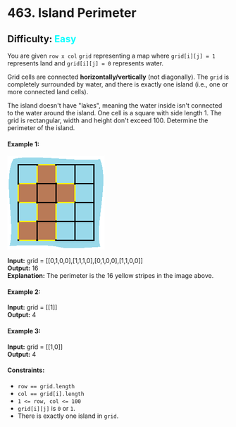 # 463. Island Perimeter

## Difficulty: <span style="color: cyan;" >Easy</span>

You are given `row x col` `grid` representing a map where `grid[i][j] = 1` represents land and `grid[i][j] = 0` represents water.

Grid cells are connected **horizontally/vertically** (not diagonally). The `grid` is completely surrounded by water, and there is exactly one island (i.e., one or more connected land cells).

The island doesn't have "lakes", meaning the water inside isn't connected to the water around the island. One cell is a square with side length 1. The grid is rectangular, width and height don't exceed 100. Determine the perimeter of the island.

#### **Example 1:**

![alt text](image.png)

**Input:** grid = [[0,1,0,0],[1,1,1,0],[0,1,0,0],[1,1,0,0]] \
**Output:** 16 \
**Explanation:** The perimeter is the 16 yellow stripes in the image above.

#### **Example 2:**

**Input:** grid = [[1]] \
**Output:** 4

#### **Example 3:**

**Input:** grid = [[1,0]] \
**Output:** 4

#### **Constraints:**

- `row == grid.length`
- `col == grid[i].length`
- `1 <= row, col <= 100`
- `grid[i][j]` is `0` or `1`.
- There is exactly one island in `grid`.